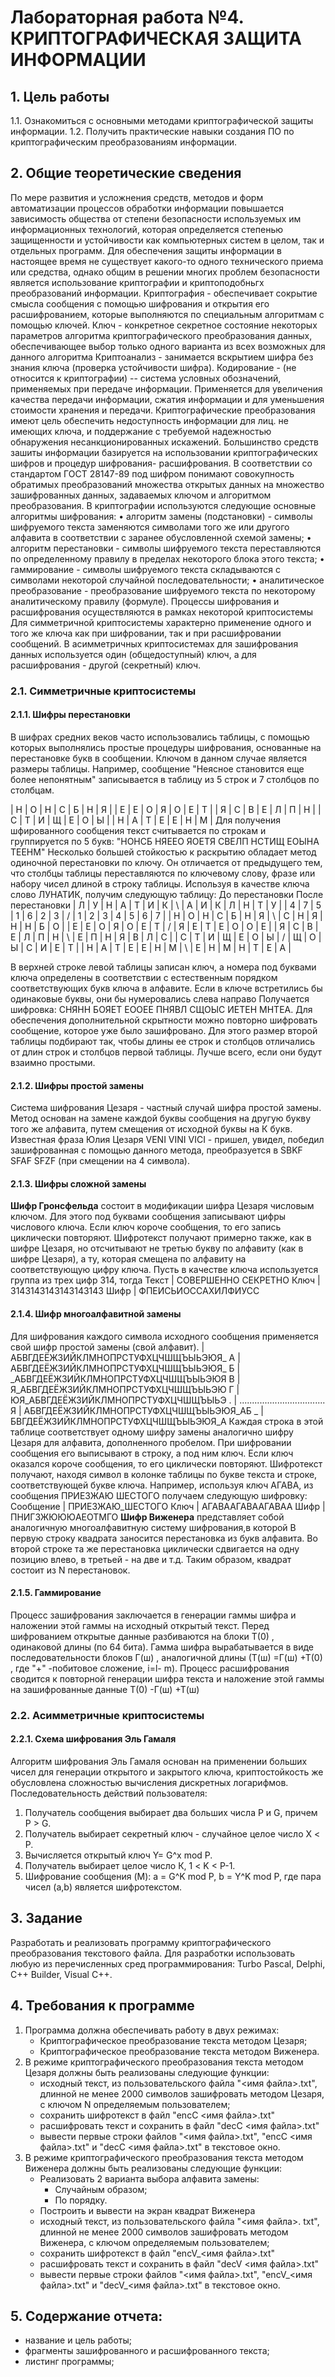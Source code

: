 # Лабораторная работа №4. КРИПТОГРАФИЧЕСКАЯ ЗАЩИТА ИНФОРМАЦИИ
## 1. Цель работы
1.1. Ознакомиться с основными методами криптографической защиты информации.
1.2. Получить практические навыки создания ПО по криптографическим преобразованиям информации.
## 2. Общие теоретические сведения
По мере развития и усложнения средств, методов и форм автоматизации процессов обработки информации повышается зависимость общества от степени безопасности используемых им информационных технологий, которая определяется степенью защищенности и устойчивости как компьютерных систем в целом, так и отдельных программ.
Для обеспечения защиты информации в настоящее время не существует какого-то одного технического приема или средства, однако общим в решении многих проблем безопасности является использование криптографии и криптоподобньгх преобразований информации.
Криптография - обеспечивает сокрытие смысла сообщения с помощью шифрования и открытия его расшифрованием, которые выполняются по специальным алгоритмам с помощью ключей.
Ключ - конкретное секретное состояние некоторых параметров алгоритма криптографического преобразования данных, обеспечивающее выбор только одного варианта из всех возможных для данного алгоритма
Криптоанализ - занимается вскрытием шифра без знания ключа (проверка устойчивости шифра).
Кодирование - (не относится к криптографии) -- система условных обозначений, применяемых при передаче информации. Применяется для увеличения качества передачи информации, сжатия информации и для уменьшения стоимости хранения и передачи.
Криптографические преобразования имеют цель обеспечить недоступность информации для лиц. не имеющих ключа, и поддержание с требуемой надежностью обнаружения несанкционированных искажений.
Большинство средств зашиты информации базируется на использовании криптографических шифров и процедур шифрования- расшифрования. В соответствии со стандартом ГОСТ 28147-89 под шифром понимают совокупность обратимых преобразований множества открытых данных на множество зашифрованных данных, задаваемых ключом и алгоритмом преобразования.
B криптографии используются следующие основные алгоритмы шифрования:
• алгоритм замены (подстановки) - символы шифруемого текста заменяются символами того же или другого алфавита в соответствии с заранее обусловленной схемой замены;
• алгоритм перестановки - символы шифруемого текста переставляются по определенному правилу в пределах некоторого блока этого текста;
• гаммирование - символы шифруемого текста складываются с символами некоторой случайной последовательности;
• аналитическое преобразование - преобразование шифруемого текста по некоторому аналитическому правилу (формуле).
Процессы шифрования и расшифрования осуществляются в рамках некоторой криптосистемы Для симметричной криптосистемы характерно применение одного и того же ключа как при шифровании, так и при расшифровании сообщений. В асимметричных криптосистемах для зашифрования данных используется один (общедоступный) ключ, а для расшифрования - другой (секретный) ключ.
### 2.1. Симметричные криптосистемы
#### 2.1.1. Шифры перестановки
В шифрах средних веков часто использовались таблицы, с помощью которых выполнялись простые процедуры шифрования, основанные на перестановке букв в сообщении. Ключом в данном случае является размеры таблицы. Например, сообщение "Неясное становится еще более непонятным" записывается в таблицу из 5 строк и 7 столбцов по столбцам.

| Н | О | Н | С | Б | Н | Я |
| Е | Е | О | Я | О | Е | Т |
| Я | С | В | Е | Л | П | Н |
| С | Т | И | Щ | Е | О | Ы |
| Н | А | Т | Е | Е | Н | М |
Для получения шфированного сообщения текст считывается по строкам и группируется по 5 букв: "НОНСБ НЯЕЕО ЯОЕТЯ СВЕЛП НСТИЩ ЕОЫНА ТЕЕНМ"
Несколько большей стойкостью к раскрытию обладает метод одиночной перестановки по ключу. Он отличается от предыдущего тем, что столбцы таблицы переставляются по ключевому слову, фразе или набору чисел длиной в строку таблицы. Используя в качестве ключа слово ЛУНАТИК, получим следующую таблицу:
       До перестановки                 После перестановки
| Л | У | Н | А | Т | И | К |  \  | А | И | К | Л | Н | Т | У |
| 4 | 7 | 5 | 1 | 6 | 2 | 3 |  /  | 1 | 2 | 3 | 4 | 5 | 6 | 7 |
| Н | О | Н | С | Б | Н | Я |  \  | С | Н | Я | Н | Н | Б | О |
| Е | Е | О | Я | О | Е | Т |  /  | Я | Е | Т | Е | О | О | Е |
| Я | С | В | Е | Л | П | Н |  \  | Е | П | Н | Я | В | Л | С |
| С | Т | И | Щ | Е | О | Ы |  /  | Щ | О | Ы | С | И | Е | Т |
| Н | А | Т | Е | Е | Н | М |  \  | Е | Н | М | Н | Т | Е | А |


В верхней строке левой таблицы записан ключ, а номера под буквами ключа определены в соответствии с естественным порядком соответствующих букв ключа в алфавите. Если в ключе встретились бы одинаковые буквы, они бы нумеровались слева направо Получается шифровка: СНЯНН БОЯЕТ ЕООЕЕ ПНЯВЛ СЩОЫС ИЕТЕН МНТЕА. Для обеспечения дополнительной скрытности можно повторно шифровать сообщение, которое уже было зашифровано. Для этого размер второй таблицы подбирают так, чтобы длины ее строк и столбцов отличались от длин строк и столбцов первой таблицы. Лучше всего, если они будут взаимно простыми.
#### 2.1.2. Шифры простой замены
Система шифрования Цезаря - частный случай шифра простой замены. Метод основан на замене каждой буквы сообщения на другую букву того же алфавита, путем смещения от исходной буквы на К букв.
Известная фраза Юлия Цезаря VENI VINI VICI - пришел, увидел, победил зашифрованная с помощью данного метода, преобразуется в SBKF SFAF SFZF (при смещении на 4 символа).
#### 2.1.3. Шифры сложной замены
**Шифр Гронсфельда** состоит в модификации шифра Цезаря числовым ключом. Для этого под буквами сообщения записывают цифры числового ключа. Если ключ короче сообщения, то его запись циклически повторяют. Шифротекст получают примерно также, как в шифре Цезаря, но отсчитывают не третью букву по алфавиту (как в шифре Цезаря), а ту, которая смещена по алфавиту на соответствующую цифру ключа.
Пусть в качестве ключа используется группа из трех цифр 314, тогда
Текст   | СОВЕРШЕННО СЕКРЕТНО
Ключ    | 3143143143143143143
Шифр    | ФПЕИСЬИОССАХИЛФИУСС
#### 2.1.4. Шифр многоалфавитной замены
Для шифрования каждого символа исходного сообщения применяется свой шифр простой замены (свой алфавит).
    | АБВГДЕЁЖЗИЙКЛМНОПРСТУФХЦЧШЩЪЫЬЭЮЯ_
A   | АБВГДЕЁЖЗИЙКЛМНОПРСТУФХЦЧШЩЪЫЬЭЮЯ_
Б   | _АБВГДЕЁЖЗИЙКЛМНОПРСТУФХЦЧШЩЪЫЬЭЮЯ
В   | Я_АБВГДЕЁЖЗИЙКЛМНОПРСТУФХЦЧШЩЪЫЬЭЮ
Г   | ЮЯ_АБВГДЕЁЖЗИЙКЛМНОПРСТУФХЦЧШЩЪЫЬЭ
.   | ..................................
Я   | АБВГДЕЁЖЗИЙКЛМНОПРСТУФХЦЧШЩЪЫЬЭЮЯ_АБ
_   | БВГДЕЁЖЗИЙКЛМНОПРСТУФХЦЧШЩЪЫЬЭЮЯ_А
Каждая строка в этой таблице соответствует одному шифру замены аналогично шифру Цезаря для алфавита, дополненного пробелом. При шифровании сообщения его выписывают в строку, а под ним ключ. Если ключ оказался короче сообщения, то его циклически повторяют. Шифротекст получают, находя символ в колонке таблицы по букве текста и строке, соответствующей букве ключа. Например, используя ключ АГАВА, из сообщения ПРИЕЗЖАЮ ШЕСТОГО получаем следующую шифровку:
Сообщение | ПРИЕЗЖАЮ_ШЕСТОГО
Ключ      | АГАВААГАВААГАВАА
Шифр      | ПНИГЗЖЮЮЮАЕОТМГО
**Шифр Виженера** представляет собой аналогичную многоалфавитную систему шифрования,в которой В первую строку квадрата заносится перестановка из букв алфавита. Во второй строке та же перестановка циклически сдвигается на одну позицию влево, в третьей - на две и т.д. Таким образом, квадрат состоит из N перестановок.
#### 2.1.5. Гаммирование
Процесс зашифрования заключается в генерации гаммы шифра и наложении этой гаммы на исходный открытый текст. Перед шифрованием открытые данные разбиваются на блоки Т(0) , одинаковой длины (по 64 бита). Гамма шифра вырабатывается в виде последовательности блоков Г(ш) , аналогичной длины (Т(ш) =Г(ш) +Т(0) , где "+" -побитовое сложение, i=l- m). Процесс расшифрования сводится к повторной генерации шифра текста и наложение этой гаммы на зашифрованные данные Т(0) -Г(ш) +Т(ш)
### 2.2. Асимметричные криптосистемы
#### 2.2.1. Схема шифрования Эль Гамаля
Алгоритм шифрования Эль Гамаля основан на применении больших чисел для генерации открытого и закрытого ключа, криптостойкость же обусловлена сложностью вычисления дискретных логарифмов. Последовательность действий пользователя:
1. Получатель сообщения выбирает два больших числа Р и G, причем P > G.
2. Получатель выбирает секретный ключ - случайное целое число X < Р.
3. Вычисляется открытый ключ Y= G^x mod P.
4. Получатель выбирает целое число К, 1 < K < P-1.
1. Шифрование сообщения (M): a = G^K mod P, b = Y^K mod P, где пара чисел (a,b) является шифротекстом.
## 3. Задание
Разработать и реализовать программу криптографического преобразования текстового файла. Для разработки использовать любую из перечисленных сред программирования: Turbo Pascal, Delphi, C++ Builder, Visual C++.
## 4. Требования к программе
1. Программа должна обеспечивать работу в двух режимах:
    * Криптографическое преобразование текста методом Цезаря;
    * Криптографическое преобразование текста методом Виженера.
2. В режиме криптографического преобразования текста методом Цезаря должны быть реализованы следующие функции:
    * исходный текст, из пользовательского файла "<имя файла>.txt", длинной не менее 2000 символов зашифровать методом Цезаря, с ключом N определяемым пользователем;
    * cохранить шифротекст в файл "encC <имя файла>.txt"
    * расшифровать текст и сохранить в файл "decC <имя файла>.txt"
    * вывести первые строки файлов "<имя файла>.txt", "encC <имя файла>.txt" и "decC <имя файла>.txt" в текстовое окно.
3. В режиме криптографического преобразования текста методом Виженера должны быть реализованы следующие функции:
    * Реализовать 2 варианта выбора алфавита замены:
        * Случайным образом;
        * По порядку.
    * Построить и вывести на экран квадрат Виженера
    * исходный текст, из пользовательского файла "<имя файла>. txt", длинной не менее 2000 символов зашифровать методом Виженера, с ключом определяемым пользователем;
    * cохранить шифротекст в файл "encV_<имя файла>.txt"
    * расшифровать текст и сохранить в файл "decV <имя файла>.txt"
    * вывести первые строки файлов "<имя файла>.txt", "encV_<имя файла>.txt" и "decV_<имя файла>.txt" в текстовое окно.
## 5. Содержание отчета:
- название и цель работы;
- фрагменты зашифрованного и расшифрованного текста;
- листинг программы;
